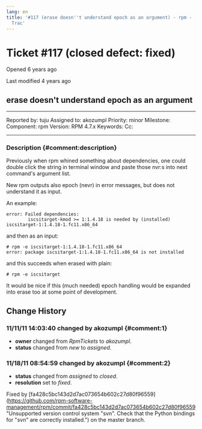 ```yaml
---
lang: en
title: '#117 (erase doesn''t understand epoch as an argument) - rpm -
  Trac'
---
```


Ticket \#117 (closed defect: fixed)
===================================

Opened 6 years ago

Last modified 4 years ago

erase doesn\'t understand epoch as an argument
----------------------------------------------

  -------------- ------- -------------- -----------
  Reported by:   tuju    Assigned to:   akozumpl
  Priority:      minor   Milestone:     
  Component:     rpm     Version:       RPM 4.7.x
  Keywords:              Cc:            
                                        
  -------------- ------- -------------- -----------

### Description {#comment:description}

Previously when rpm whined something about dependencies, one could
double click the string in terminal window and paste those nvr:s into
next command\'s argument list.

New rpm outputs also epoch (nevr) in error messages, but does not
understand it as input.

An example:

    error: Failed dependencies:
            iscsitarget-kmod >= 1:1.4.18 is needed by (installed) iscsitarget-1:1.4.18-1.fc11.x86_64

and then as an input:

    # rpm -e iscsitarget-1:1.4.18-1.fc11.x86_64
    error: package iscsitarget-1:1.4.18-1.fc11.x86_64 is not installed

and this succeeds when erased with plain:

    # rpm -e iscsitarget

It would be nice if this (much needed) epoch handling would be expanded
into erase too at some point of development.

Change History
--------------

### 11/11/11 14:03:40 changed by akozumpl {#comment:1}

-   **owner** changed from *RpmTickets* to *akozumpl*.
-   **status** changed from *new* to *assigned*.

### 11/18/11 08:54:59 changed by akozumpl {#comment:2}

-   **status** changed from *assigned* to *closed*.
-   **resolution** set to *fixed*.

Fixed by
[fa428c5bc143d2d7ac073654b602c27d80f96559](https://github.com/rpm-software-management/rpm/commit/fa428c5bc143d2d7ac073654b602c27d80f96559 "Unsupported version control system "svn". Check that the Python bindings for "svn" are correctly installed.")
on the master branch.
